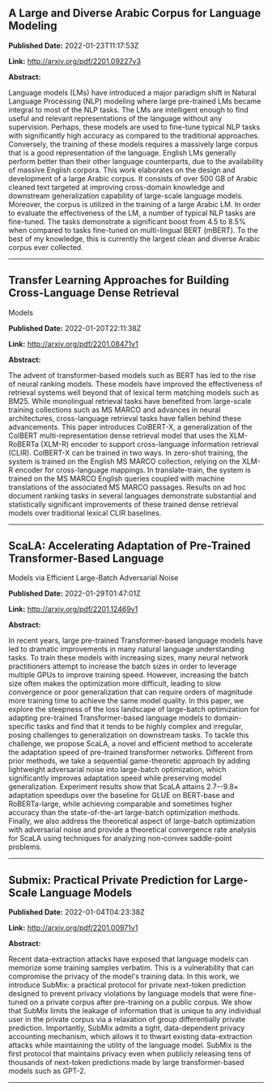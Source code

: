 ## A Large and Diverse Arabic Corpus for Language Modeling

**Published Date:** 2022-01-23T11:17:53Z

**Link:** http://arxiv.org/pdf/2201.09227v3

**Abstract:**

  Language models (LMs) have introduced a major paradigm shift in Natural
Language Processing (NLP) modeling where large pre-trained LMs became integral
to most of the NLP tasks. The LMs are intelligent enough to find useful and
relevant representations of the language without any supervision. Perhaps,
these models are used to fine-tune typical NLP tasks with significantly high
accuracy as compared to the traditional approaches. Conversely, the training of
these models requires a massively large corpus that is a good representation of
the language. English LMs generally perform better than their other language
counterparts, due to the availability of massive English corpora. This work
elaborates on the design and development of a large Arabic corpus. It consists
of over 500 GB of Arabic cleaned text targeted at improving cross-domain
knowledge and downstream generalization capability of large-scale language
models. Moreover, the corpus is utilized in the training of a large Arabic LM.
In order to evaluate the effectiveness of the LM, a number of typical NLP tasks
are fine-tuned. The tasks demonstrate a significant boost from 4.5 to 8.5% when
compared to tasks fine-tuned on multi-lingual BERT (mBERT). To the best of my
knowledge, this is currently the largest clean and diverse Arabic corpus ever
collected.


---

## Transfer Learning Approaches for Building Cross-Language Dense Retrieval
  Models

**Published Date:** 2022-01-20T22:11:38Z

**Link:** http://arxiv.org/pdf/2201.08471v1

**Abstract:**

  The advent of transformer-based models such as BERT has led to the rise of
neural ranking models. These models have improved the effectiveness of
retrieval systems well beyond that of lexical term matching models such as
BM25. While monolingual retrieval tasks have benefited from large-scale
training collections such as MS MARCO and advances in neural architectures,
cross-language retrieval tasks have fallen behind these advancements. This
paper introduces ColBERT-X, a generalization of the ColBERT
multi-representation dense retrieval model that uses the XLM-RoBERTa (XLM-R)
encoder to support cross-language information retrieval (CLIR). ColBERT-X can
be trained in two ways. In zero-shot training, the system is trained on the
English MS MARCO collection, relying on the XLM-R encoder for cross-language
mappings. In translate-train, the system is trained on the MS MARCO English
queries coupled with machine translations of the associated MS MARCO passages.
Results on ad hoc document ranking tasks in several languages demonstrate
substantial and statistically significant improvements of these trained dense
retrieval models over traditional lexical CLIR baselines.


---

## ScaLA: Accelerating Adaptation of Pre-Trained Transformer-Based Language
  Models via Efficient Large-Batch Adversarial Noise

**Published Date:** 2022-01-29T01:47:01Z

**Link:** http://arxiv.org/pdf/2201.12469v1

**Abstract:**

  In recent years, large pre-trained Transformer-based language models have led
to dramatic improvements in many natural language understanding tasks. To train
these models with increasing sizes, many neural network practitioners attempt
to increase the batch sizes in order to leverage multiple GPUs to improve
training speed. However, increasing the batch size often makes the optimization
more difficult, leading to slow convergence or poor generalization that can
require orders of magnitude more training time to achieve the same model
quality. In this paper, we explore the steepness of the loss landscape of
large-batch optimization for adapting pre-trained Transformer-based language
models to domain-specific tasks and find that it tends to be highly complex and
irregular, posing challenges to generalization on downstream tasks.
  To tackle this challenge, we propose ScaLA, a novel and efficient method to
accelerate the adaptation speed of pre-trained transformer networks. Different
from prior methods, we take a sequential game-theoretic approach by adding
lightweight adversarial noise into large-batch optimization, which
significantly improves adaptation speed while preserving model generalization.
Experiment results show that ScaLA attains 2.7--9.8$\times$ adaptation speedups
over the baseline for GLUE on BERT-base and RoBERTa-large, while achieving
comparable and sometimes higher accuracy than the state-of-the-art large-batch
optimization methods. Finally, we also address the theoretical aspect of
large-batch optimization with adversarial noise and provide a theoretical
convergence rate analysis for ScaLA using techniques for analyzing non-convex
saddle-point problems.


---

## Submix: Practical Private Prediction for Large-Scale Language Models

**Published Date:** 2022-01-04T04:23:38Z

**Link:** http://arxiv.org/pdf/2201.00971v1

**Abstract:**

  Recent data-extraction attacks have exposed that language models can memorize
some training samples verbatim. This is a vulnerability that can compromise the
privacy of the model's training data. In this work, we introduce SubMix: a
practical protocol for private next-token prediction designed to prevent
privacy violations by language models that were fine-tuned on a private corpus
after pre-training on a public corpus. We show that SubMix limits the leakage
of information that is unique to any individual user in the private corpus via
a relaxation of group differentially private prediction. Importantly, SubMix
admits a tight, data-dependent privacy accounting mechanism, which allows it to
thwart existing data-extraction attacks while maintaining the utility of the
language model. SubMix is the first protocol that maintains privacy even when
publicly releasing tens of thousands of next-token predictions made by large
transformer-based models such as GPT-2.


---

